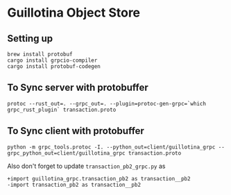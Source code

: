 # Guillotina Object Store

## Setting up
```
brew install protobuf
cargo install grpcio-compiler
cargo install protobuf-codegen
```

## To Sync server with protobuffer
```
protoc --rust_out=. --grpc_out=. --plugin=protoc-gen-grpc=`which grpc_rust_plugin` transaction.proto
```

## To Sync client with protobuffer
```
python -m grpc_tools.protoc -I. --python_out=client/guillotina_grpc --grpc_python_out=client/guillotina_grpc transaction.proto
```
Also don't forget to update `transaction_pb2_grpc.py` as
```
+import guillotina_grpc.transaction_pb2 as transaction__pb2
-import transaction_pb2 as transaction__pb2
```
